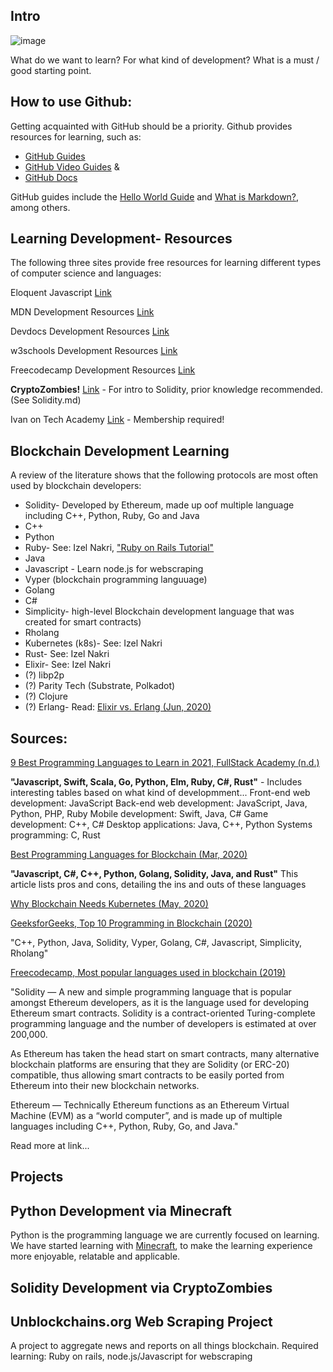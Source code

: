   
## Intro

![image](https://miro.medium.com/max/1240/1*dQb7Yc4jjfePaO2xnLDQyQ.jpeg)

What do we want to learn? For what kind of development? What is a must / good starting point.

## How to use Github:

Getting acquainted with GitHub should be a priority. Github provides resources for learning, such as:

- [GitHub Guides](https://guides.github.com/)
- [GitHub Video Guides](youtube.com/githubguides) &
- [GitHub Docs](https://docs.github.com/en)

GitHub guides include the [Hello World Guide](https://guides.github.com/activities/hello-world/) and [What is Markdown?](https://guides.github.com/features/mastering-markdown/), among others.

## Learning Development- Resources

The following three sites provide free resources for learning different types of computer science and languages:

Eloquent Javascript [Link](https://eloquentjavascript.net/)

MDN Development Resources [Link](https://developer.mozilla.org/en-US/)

Devdocs Development Resources [Link](https://devdocs.io/)

w3schools Development Resources [Link](https://www.w3schools.com/)

Freecodecamp Development Resources [Link](https://www.freecodecamp.org/)

**CryptoZombies!** [Link](https://cryptozombies.io/) - For intro to Solidity, prior knowledge recommended. (See Solidity.md)

Ivan on Tech Academy [Link](https://academy.ivanontech.com) - Membership required! 

## Blockchain Development Learning

A review of the literature shows that the following protocols are most often used by blockchain developers:

- Solidity- Developed by Ethereum, made up oof multiple language including C++, Python, Ruby, Go and Java
- C++
- Python
- Ruby- See: Izel Nakri, ["Ruby on Rails Tutorial"](https://www.railstutorial.org/book/beginning?fbclid=IwAR2GdRymBULgPeJYnRPKFyZT4eFcjJdHFUYpjzsFy-77J7G8Q6cGJOarxWs#cha-beginning)
- Java
- Javascript - Learn node.js for webscraping
- Vyper (blockchain programming languuage)
- Golang
- C#
- Simplicity- high-level Blockchain development language that was created for smart contracts)
- Rholang
- Kubernetes (k8s)- See: Izel Nakri
- Rust- See: Izel Nakri
- Elixir- See: Izel Nakri
- (?) libp2p
- (?) Parity Tech (Substrate, Polkadot)
- (?) Clojure 
- (?) Erlang- Read: [Elixir vs. Erlang (Jun, 2020)](https://medium.com/@devathon_/elixir-vs-erlang-2020-de0facb6cd92)

## Sources: 

[9 Best Programming Languages to Learn in 2021, FullStack Academy (n.d.)](https://www.fullstackacademy.com/blog/nine-best-programming-languages-to-learn)

**"Javascript, Swift, Scala, Go, Python, Elm, Ruby, C#, Rust"** - Includes interesting tables based on what kind of developmment...
Front-end web development: JavaScript
Back-end web development: JavaScript, Java, Python, PHP, Ruby
Mobile development: Swift, Java, C#
Game development: C++, C#
Desktop applications: Java, C++, Python
Systems programming: C, Rust

[Best Programming Languages for Blockchain (Mar, 2020)](https://dev.to/duomly/which-programming-language-is-the-best-for-blockchain-all)

**"Javascript, C#, C++, Python, Golang, Solidity, Java, and Rust"** 
This article lists pros and cons, detailing the ins and outs of these languages

[Why Blockchain Needs Kubernetes (May, 2020)](https://goteleport.com/blog/why-blockchain-needs-kubernetes/)

[GeeksforGeeks, Top 10 Programming in Blockchain (2020)](https://www.geeksforgeeks.org/top-10-programming-languages-for-blockchain-development/)

"C++, Python, Java, Solidity, Vyper, Golang, C#, Javascript, Simplicity, Rholang"

[Freecodecamp, Most popular languages used in blockchain (2019)](https://www.freecodecamp.org/news/the-most-popular-programming-languages-used-in-blockchain-development-5133a0a207dc/)

"Solidity — A new and simple programming language that is popular amongst Ethereum developers, as it is the language used for developing Ethereum smart contracts. Solidity is a contract-oriented Turing-complete programming language and the number of developers is estimated at over 200,000.

As Ethereum has taken the head start on smart contracts, many alternative blockchain platforms are ensuring that they are Solidity (or ERC-20) compatible, thus allowing smart contracts to be easily ported from Ethereum into their new blockchain networks.

Ethereum — Technically Ethereum functions as an Ethereum Virtual Machine (EVM) as a “world computer”, and is made up of multiple languages including C++, Python, Ruby, Go, and Java."

Read more at link...

## Projects 

## Python Development via Minecraft

Python is the programming language we are currently focused on learning. We have started learning with [Minecraft](https://emnafta.github.io/minecraft-python/), to make the learning experience more enjoyable, relatable and applicable.

## Solidity Development via CryptoZombies

## Unblockchains.org Web Scraping Project

A project to aggregate news and reports on all things blockchain. Required learning: Ruby on rails, node.js/Javascript for webscraping
